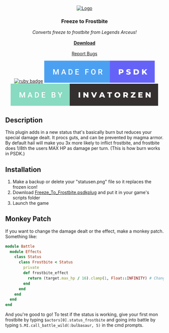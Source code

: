 <!-- PROJECT LOGO -->
<br />
<div align="center">
  <a href="https://github.com/invatorzen/PSDKPlugins">
    <img src="https://i.imgur.com/Q3LOc4v.png" alt="Logo" width="240" height="240">
  </a>

  <h3 align="center">Freeze to Frostbite</h3>

  <p align="center">
    <i>Converts freeze to frostbite from Legends Arceus!</i>
    <br /> <br />
    <a href="https://github.com/invatorzen/Invatorzens_PSDKPlugins/raw/refs/heads/main/plugins/Freeze_to_Frostbite/Freeze_To_Frostbite.psdkplug"><strong>Download</strong></a>
    <br />
    <br />
    <a href="https://github.com/invatorzen/InvatorzenPSDKPlugins/issues">Report Bugs</a>
      
  [![ruby badge](https://forthebadge.com/images/badges/made-with-ruby.svg)](https://forthebadge.com)
  [![psdk badge](/svgs/made_for_psdk.svg)](https://gitlab.com/pokemonsdk/pokemonsdk)
  [![invatorzen badge](/svgs/made_by_invatorzen.svg)](https://github.com/invatorzen/Invatorzens_PSDKPlugins/tree/main)
  </p>
</div>

<!-- Frostbite -->
## Description
This plugin adds in a new status that's basically burn but reduces your special damage dealt. It procs guts, and can be prevented by magma armor. By default hail will make you 3x more likely to inflict frostbite, 
and frostbite does 1/8th the users MAX HP as damage per turn. (This is how burn works in PSDK.)

## Installation
<ol>
  <li>Make a backup or delete your "statusen.png" file so it replaces the frozen icon!</li>
  <li>Download <a href="https://github.com/invatorzen/Invatorzens_PSDKPlugins/raw/refs/heads/main/plugins/Freeze_to_Frostbite/Freeze_To_Frostbite.psdkplug">Freeze_To_Frostbite.psdkplug</a> and put it in your game's scripts folder</li>
  <li>Launch the game</li>
</ol>

## Monkey Patch
If you want to change the damage dealt or the effect, make a monkey patch. Something like:
```rb
module Battle
  module Effects
    class Status
      class Frostbite < Status
        private
        def frostbite_effect
          return (target.max_hp / 16).clamp(1, Float::INFINITY) # Change this
        end
      end
    end
  end
end
```
And you're good to go! To test if the status is working, give your first mon frostbite by typing ``$actors[0].status_frostbite`` and going into battle by typing ``S.MI.call_battle_wild(:bulbasaur, 5)`` in the cmd prompts.